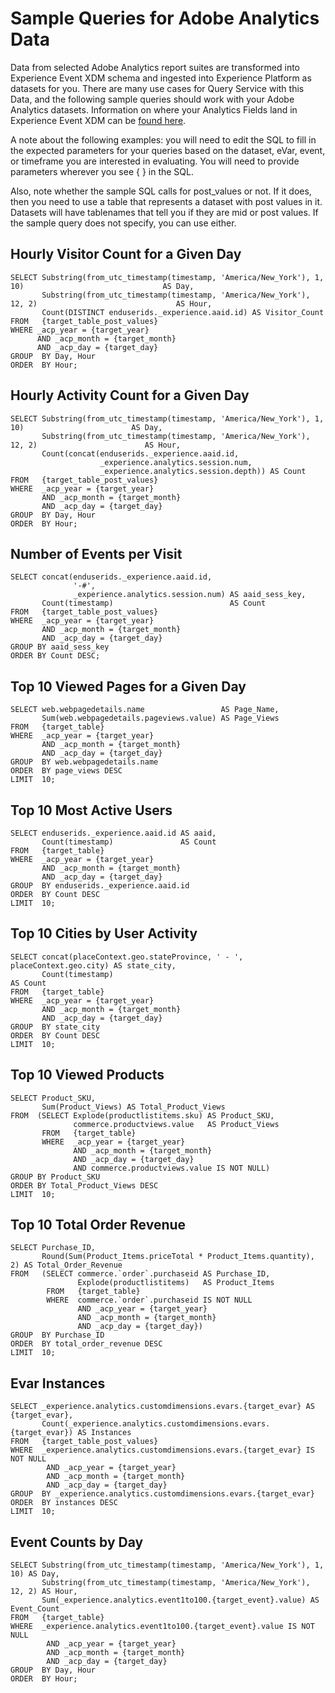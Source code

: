# Sample Queries for Adobe Analytics Data

Data from selected Adobe Analytics report suites are transformed into Experience Event XDM schema and ingested into Experience Platform as datasets for you. There are many use cases for Query Service with this Data, and the following sample queries should work with your Adobe Analytics datasets. Information on where your Analytics Fields land in Experience Event XDM can be [found here](solutionref/analytics-field-map.md).

A note about the following examples: you will need to edit the SQL to fill in the expected parameters for your queries based on the dataset, eVar, event, or timeframe you are interested in evaluating. You will need to provide parameters wherever you see { } in the SQL.

Also, note whether the sample SQL calls for post_values or not. If it does, then you need to use a table that represents a dataset with post values in it. Datasets will have tablenames that tell you if they are mid or post values. If the sample query does not specify, you can use either. 

## Hourly Visitor Count for a Given Day
```
SELECT Substring(from_utc_timestamp(timestamp, 'America/New_York'), 1, 10)                               AS Day,
       Substring(from_utc_timestamp(timestamp, 'America/New_York'), 12, 2)                               AS Hour, 
       Count(DISTINCT enduserids._experience.aaid.id) AS Visitor_Count 
FROM   {target_table_post_values}
WHERE _acp_year = {target_year} 
      AND _acp_month = {target_month}  
      AND _acp_day = {target_day}
GROUP  BY Day, Hour
ORDER  BY Hour;
```


## Hourly Activity Count for a Given Day
```
SELECT Substring(from_utc_timestamp(timestamp, 'America/New_York'), 1, 10)                        AS Day,
       Substring(from_utc_timestamp(timestamp, 'America/New_York'), 12, 2)                        AS Hour, 
       Count(concat(enduserids._experience.aaid.id, 
                    _experience.analytics.session.num,
                    _experience.analytics.session.depth)) AS Count 
FROM   {target_table_post_values}
WHERE  _acp_year = {target_year} 
       AND _acp_month = {target_month}  
       AND _acp_day = {target_day}
GROUP  BY Day, Hour
ORDER  BY Hour;
```

## Number of Events per Visit
```
SELECT concat(enduserids._experience.aaid.id, 
              '-#', 
              _experience.analytics.session.num) AS aaid_sess_key, 
       Count(timestamp)                          AS Count 
FROM   {target_table_post_values}
WHERE  _acp_year = {target_year} 
       AND _acp_month = {target_month}  
       AND _acp_day = {target_day}
GROUP BY aaid_sess_key
ORDER BY Count DESC;
```

## Top 10 Viewed Pages for a Given Day
```
SELECT web.webpagedetails.name                 AS Page_Name, 
       Sum(web.webpagedetails.pageviews.value) AS Page_Views 
FROM   {target_table}
WHERE  _acp_year = {target_year}
       AND _acp_month = {target_month}
       AND _acp_day = {target_day}
GROUP  BY web.webpagedetails.name 
ORDER  BY page_views DESC 
LIMIT  10;
```

## Top 10 Most Active Users
```
SELECT enduserids._experience.aaid.id AS aaid, 
       Count(timestamp)               AS Count
FROM   {target_table}
WHERE  _acp_year = {target_year}
       AND _acp_month = {target_month}
       AND _acp_day = {target_day}
GROUP  BY enduserids._experience.aaid.id
ORDER  BY Count DESC
LIMIT  10;
```

## Top 10 Cities by User Activity
```
SELECT concat(placeContext.geo.stateProvince, ' - ', placeContext.geo.city) AS state_city, 
       Count(timestamp)                                                     AS Count
FROM   {target_table}
WHERE  _acp_year = {target_year}
       AND _acp_month = {target_month}
       AND _acp_day = {target_day}
GROUP  BY state_city
ORDER  BY Count DESC
LIMIT  10;
```
## Top 10 Viewed Products 
```
SELECT Product_SKU,
       Sum(Product_Views) AS Total_Product_Views
FROM  (SELECT Explode(productlistitems.sku) AS Product_SKU, 
              commerce.productviews.value   AS Product_Views 
       FROM   {target_table}
       WHERE  _acp_year = {target_year}
              AND _acp_month = {target_month}
              AND _acp_day = {target_day}
              AND commerce.productviews.value IS NOT NULL) 
GROUP BY Product_SKU 
ORDER BY Total_Product_Views DESC
LIMIT  10;
```

## Top 10 Total Order Revenue
```
SELECT Purchase_ID, 
       Round(Sum(Product_Items.priceTotal * Product_Items.quantity), 2) AS Total_Order_Revenue 
FROM   (SELECT commerce.`order`.purchaseid AS Purchase_ID, 
               Explode(productlistitems)   AS Product_Items 
        FROM   {target_table} 
        WHERE  commerce.`order`.purchaseid IS NOT NULL 
               AND _acp_year = {target_year} 
               AND _acp_month = {target_month}  
               AND _acp_day = {target_day}) 
GROUP  BY Purchase_ID 
ORDER  BY total_order_revenue DESC 
LIMIT  10;
```
## Evar Instances
```
SELECT _experience.analytics.customdimensions.evars.{target_evar} AS {target_evar},
       Count(_experience.analytics.customdimensions.evars.{target_evar}) AS Instances
FROM   {target_table_post_values}
WHERE  _experience.analytics.customdimensions.evars.{target_evar} IS NOT NULL 
        AND _acp_year = {target_year} 
        AND _acp_month = {target_month}  
        AND _acp_day = {target_day}
GROUP  BY _experience.analytics.customdimensions.evars.{target_evar} 
ORDER  BY instances DESC 
LIMIT  10;
```

## Event Counts by Day
```
SELECT Substring(from_utc_timestamp(timestamp, 'America/New_York'), 1, 10) AS Day, 
       Substring(from_utc_timestamp(timestamp, 'America/New_York'), 12, 2) AS Hour, 
       Sum(_experience.analytics.event1to100.{target_event}.value) AS Event_Count
FROM   {target_table}
WHERE  _experience.analytics.event1to100.{target_event}.value IS NOT NULL 
        AND _acp_year = {target_year} 
        AND _acp_month = {target_month}  
        AND _acp_day = {target_day}
GROUP  BY Day, Hour
ORDER  BY Hour;
```
